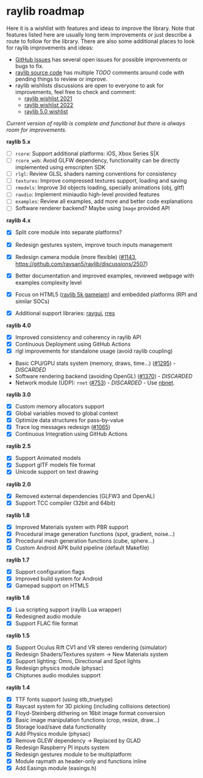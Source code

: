 # raylib roadmap

Here it is a wishlist with features and ideas to improve the library. Note that features listed here are usually long term improvements or just describe a route to follow for the library. There are also some additional places to look for raylib improvements and ideas:

 - [GitHub Issues](https://github.com/raysan5/raylib/issues) has several open issues for possible improvements or bugs to fix.
 - [raylib source code](https://github.com/raysan5/raylib/tree/master/src) has multiple *TODO* comments around code with pending things to review or improve.
 - raylib wishlists discussions are open to everyone to ask for improvements, feel free to check and comment:
    - [raylib wishlist 2021](https://github.com/raysan5/raylib/discussions/1502)
    - [raylib wishlist 2022](https://github.com/raysan5/raylib/discussions/2272)
    - [raylib 5.0 wishlist](https://github.com/raysan5/raylib/discussions/2952)

_Current version of raylib is complete and functional but there is always room for improvements._

**raylib 5.x**
 - [ ] `rcore`: Support additional platforms: iOS, Xbox Series S|X
 - [ ] `rcore_web`: Avoid GLFW dependency, functionality can be directly implemented using emscripten SDK
 - [ ] `rlgl`: Review GLSL shaders naming conventions for consistency
 - [ ] `textures`: Improve compressed textures support, loading and saving
 - [ ] `rmodels`: Improve 3d objects loading, specially animations (obj, gltf)
 - [ ] `raudio`: Implement miniaudio high-level provided features
 - [ ] `examples`: Review all examples, add more and better code explanations
 - [ ] Software renderer backend? Maybe using `Image` provided API

**raylib 4.x**
 - [x] Split core module into separate platforms?
 - [x] Redesign gestures system, improve touch inputs management
 - [x] Redesign camera module (more flexible) ([#1143](https://github.com/raysan5/raylib/issues/1143), https://github.com/raysan5/raylib/discussions/2507)
 - [x] Better documentation and improved examples, reviewed webpage with examples complexity level
 - [x] Focus on HTML5 ([raylib 5k gamejam](https://itch.io/jam/raylib-5k-gamejam)) and embedded platforms (RPI and similar SOCs)
 - [x] Additional support libraries: [raygui](https://github.com/raysan5/raygui), [rres](https://github.com/raysan5/rres)


**raylib 4.0**
 - [x] Improved consistency and coherency in raylib API
 - [x] Continuous Deployment using GitHub Actions
 - [x] rlgl improvements for standalone usage (avoid raylib coupling)
 - Basic CPU/GPU stats system (memory, draws, time...) ([#1295](https://github.com/raysan5/raylib/issues/1295)) - _DISCARDED_
 - Software rendering backend (avoiding OpenGL) ([#1370](https://github.com/raysan5/raylib/issues/1370)) - _DISCARDED_
 - Network module (UDP): `rnet` ([#753](https://github.com/raysan5/raylib/issues/753)) - _DISCARDED_ - Use [nbnet](https://github.com/nathhB/nbnet).

 **raylib 3.0**
 - [x] Custom memory allocators support
 - [x] Global variables moved to global context
 - [x] Optimize data structures for pass-by-value
 - [x] Trace log messages redesign ([#1065](https://github.com/raysan5/raylib/issues/1065))
 - [x] Continuous Integration using GitHub Actions

**raylib 2.5**
 - [x] Support Animated models
 - [x] Support glTF models file format
 - [x] Unicode support on text drawing

**raylib 2.0**
 - [x] Removed external dependencies (GLFW3 and OpenAL)
 - [x] Support TCC compiler (32bit and 64bit)

**raylib 1.8**
 - [x] Improved Materials system with PBR support
 - [x] Procedural image generation functions (spot, gradient, noise...)
 - [x] Procedural mesh generation functions (cube, sphere...)
 - [x] Custom Android APK build pipeline (default Makefile)

**raylib 1.7**
 - [x] Support configuration flags
 - [x] Improved build system for Android
 - [x] Gamepad support on HTML5

**raylib 1.6**
 - [x] Lua scripting support (raylib Lua wrapper)
 - [x] Redesigned audio module
 - [x] Support FLAC file format

**raylib 1.5**
 - [x] Support Oculus Rift CV1 and VR stereo rendering (simulator)
 - [x] Redesign Shaders/Textures system -> New Materials system
 - [x] Support lighting: Omni, Directional and Spot lights
 - [x] Redesign physics module (physac)
 - [x] Chiptunes audio modules support

**raylib 1.4**
 - [x] TTF fonts support (using stb_truetype)
 - [x] Raycast system for 3D picking (including collisions detection)
 - [x] Floyd-Steinberg dithering on 16bit image format conversion
 - [x] Basic image manipulation functions (crop, resize, draw...)
 - [x] Storage load/save data functionality
 - [x] Add Physics module (physac)
 - [x] Remove GLEW dependency -> Replaced by GLAD
 - [x] Redesign Raspberry PI inputs system
 - [x] Redesign gestures module to be multiplatform
 - [x] Module raymath as header-only and functions inline
 - [x] Add Easings module (easings.h)
